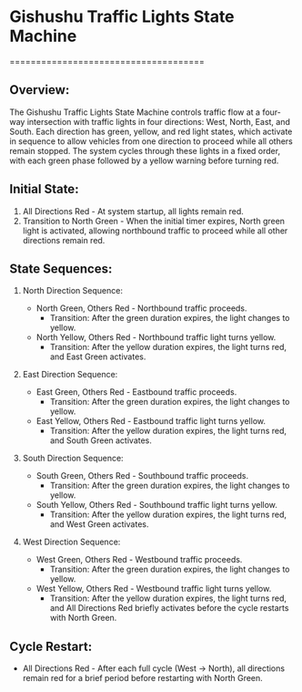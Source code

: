 # Gishushu Traffic Lights State Machine
=====================================

Overview:
---------
The Gishushu Traffic Lights State Machine controls traffic flow at a four-way intersection with traffic lights in four directions: West, North, East, and South. Each direction has green, yellow, and red light states, which activate in sequence to allow vehicles from one direction to proceed while all others remain stopped. The system cycles through these lights in a fixed order, with each green phase followed by a yellow warning before turning red.

Initial State:
--------------
1. All Directions Red - At system startup, all lights remain red.
2. Transition to North Green - When the initial timer expires, North green light is activated, allowing northbound traffic to proceed while all other directions remain red.

State Sequences:
----------------

1. North Direction Sequence:
   - North Green, Others Red - Northbound traffic proceeds. 
     - Transition: After the green duration expires, the light changes to yellow.
   - North Yellow, Others Red - Northbound traffic light turns yellow.
     - Transition: After the yellow duration expires, the light turns red, and East Green activates.

2. East Direction Sequence:
   - East Green, Others Red - Eastbound traffic proceeds.
     - Transition: After the green duration expires, the light changes to yellow.
   - East Yellow, Others Red - Eastbound traffic light turns yellow.
     - Transition: After the yellow duration expires, the light turns red, and South Green activates.

3. South Direction Sequence:
   - South Green, Others Red - Southbound traffic proceeds.
     - Transition: After the green duration expires, the light changes to yellow.
   - South Yellow, Others Red - Southbound traffic light turns yellow.
     - Transition: After the yellow duration expires, the light turns red, and West Green activates.

4. West Direction Sequence:
   - West Green, Others Red - Westbound traffic proceeds.
     - Transition: After the green duration expires, the light changes to yellow.
   - West Yellow, Others Red - Westbound traffic light turns yellow.
     - Transition: After the yellow duration expires, the light turns red, and All Directions Red briefly activates before the cycle restarts with North Green.

Cycle Restart:
--------------
- All Directions Red - After each full cycle (West -> North), all directions remain red for a brief period before restarting with North Green.


